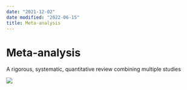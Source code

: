```yaml
---
date: "2021-12-02"
date modified: "2022-06-15"
title: Meta-analysis
---
```


# Meta-analysis
A rigorous, systematic, quantitative review combining multiple studies

![](https://i.imgur.com/TB2Aap5.png)
